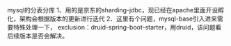 mysql的分表分库
1、用的是京东的sharding-jdbc，现已经在apache里面开设孵化，架构会根据版本的更新进行迭代
2、这里有个问题，mysql-base引入进来需要特殊处理一下，
exclusion：druid-spring-boot-starter，用druid，该问题看后续版本是否会解决。